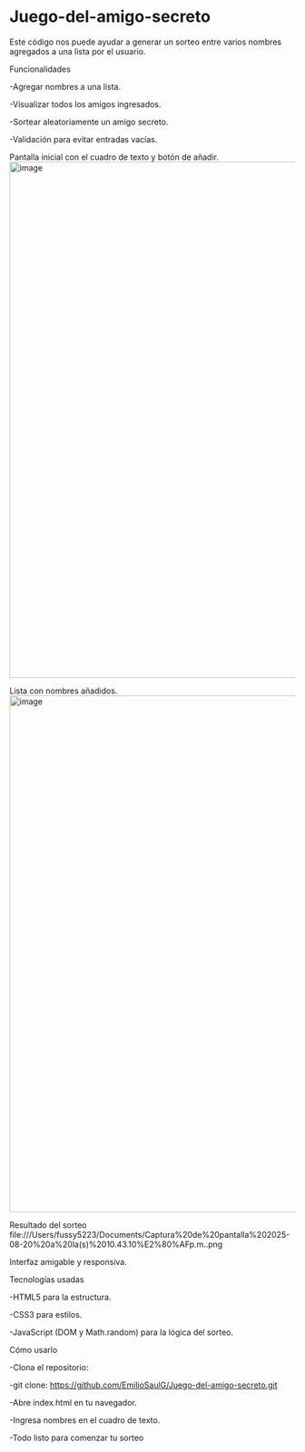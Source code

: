 # Juego-del-amigo-secreto
Este código nos puede ayudar a generar un sorteo entre varios nombres agregados a una lista por el usuario.



Funcionalidades

-Agregar nombres a una lista.

-Visualizar todos los amigos ingresados.

-Sortear aleatoriamente un amigo secreto.

-Validación para evitar entradas vacías.


Pantalla inicial con el cuadro de texto y botón de añadir.
<img width="1896" height="910" alt="image" src="https://github.com/user-attachments/assets/f05c9a53-0eae-4646-85f6-efc7b2ca9005" />

Lista con nombres añadidos.
<img width="1893" height="911" alt="image" src="https://github.com/user-attachments/assets/b526b708-5177-4457-8602-080de26b7456" />

Resultado del sorteo
file:///Users/fussy5223/Documents/Captura%20de%20pantalla%202025-08-20%20a%20la(s)%2010.43.10%E2%80%AFp.m..png




Interfaz amigable y responsiva.


Tecnologías usadas

-HTML5 para la estructura.

-CSS3 para estilos.

-JavaScript (DOM y Math.random) para la lógica del sorteo.


Cómo usarlo

-Clona el repositorio:

-git clone: https://github.com/EmilioSaulG/Juego-del-amigo-secreto.git 

-Abre index.html en tu navegador.

-Ingresa nombres en el cuadro de texto.

-Todo listo para comenzar tu sorteo
